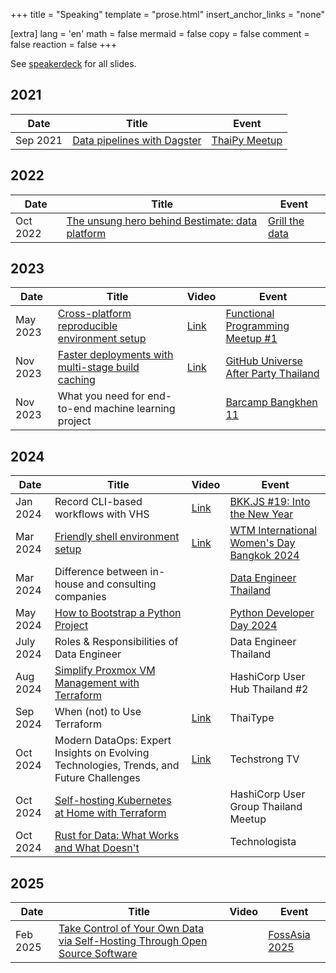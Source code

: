 +++
title = "Speaking"
template = "prose.html"
insert_anchor_links = "none"

[extra]
lang = 'en'
math = false
mermaid = false
copy = false
comment = false
reaction = false
+++


See [speakerdeck](https://speakerdeck.com/kahnwong) for all slides.

## 2021

| Date     | Title                                                                   | Event                                                                       |
|----------|-------------------------------------------------------------------------|-----------------------------------------------------------------------------|
| Sep 2021 | [Data pipelines with Dagster](https://github.com/kahnwong/dagster-demo) | [ThaiPy Meetup](https://www.meetup.com/th-TH/thaipy-bangkok-python-meetup/) |

## 2022

| Date     | Title                                                                                                                              | Event                                                    |
|----------|------------------------------------------------------------------------------------------------------------------------------------|----------------------------------------------------------|
| Oct 2022 | [The unsung hero behind Bestimate: data platform](https://speakerdeck.com/kahnwong/the-unsung-hero-behind-bestimate-data-platform) | [Grill the data](https://www.facebook.com/grillthedata/) |

## 2023

| Date     | Title                                                                                                                                   | Video                                                                                                       | Event                                                                                                    |
|----------|-----------------------------------------------------------------------------------------------------------------------------------------|-------------------------------------------------------------------------------------------------------------|----------------------------------------------------------------------------------------------------------|
| May 2023 | [Cross-platform reproducible environment setup](/posts/2022/12/cross-platform-package-env-management-with-nix)                          | [Link](https://www.youtube.com/watch?v=bn7MU7tRSI0&list=PLTuz2sLvbRpwx_OwSnTh4tb_RpO3jo39L&index=2&pp=iAQB) | [Functional Programming Meetup #1](https://www.eventpop.me/e/15089/functional)                           |
| Nov 2023 | [Faster deployments with multi-stage build caching](https://speakerdeck.com/kahnwong/faster-deployments-with-multi-stage-build-caching) | [Link](https://www.youtube.com/watch?v=GtV-0qmUAsk&list=PLTuz2sLvbRpy9pYnfEV9NPQDeV8s43b-m&index=3&pp=iAQB) | [GitHub Universe After Party Thailand](https://www.eventpop.me/e/16683/github-universe-2023-after-party) |
| Nov 2023 | What you need for end-to-end machine learning project                                                                                   |                                                                                                             | [Barcamp Bangkhen 11](https://www.eventpop.me/e/16323/barcampbangkhen11)                                 |

## 2024

| Date      | Title                                                                                                                                                                  | Video                                                                                                                                                      | Event                                                                                                                                                                                 |
|-----------|------------------------------------------------------------------------------------------------------------------------------------------------------------------------|------------------------------------------------------------------------------------------------------------------------------------------------------------|---------------------------------------------------------------------------------------------------------------------------------------------------------------------------------------|
| Jan 2024  | Record CLI-based workflows with VHS                                                                                                                                    | [Link](https://www.youtube.com/watch?v=LJP8xmAhiUs&list=PLTuz2sLvbRpy3Gp7EXD8Vqz6vCMBdNF0N&index=7&pp=iAQB)                                                | [BKK.JS #19: Into the New Year](https://www.eventpop.me/e/16880)                                                                                                                      |
| Mar 2024  | [Friendly shell environment setup](https://speakerdeck.com/kahnwong/wtm-iwd-2024-friendly-shell-environment-setup)                                                     | [Link](https://www.youtube.com/watch?v=gZtBiYWpaJA&list=PLzEjpFKLVDrlTArxwjvHB2yjHO4V1TroX&index=4)                                                        | [WTM International Women's Day Bangkok 2024](https://gdg.community.dev/events/details/google-gdg-cloud-bangkok-presents-gdg-cloud-bangkok-wtm-international-womens-day-bangkok-2024/) |
| Mar 2024  | Difference between in-house and consulting companies                                                                                                                   |                                                                                                                                                            | [Data Engineer Thailand](https://www.facebook.com/events/321846010383878)                                                                                                             |
| May 2024  | [How to Bootstrap a Python Project](https://speakerdeck.com/kahnwong/how-to-bootstrap-a-python-project)                                                                |                                                                                                                                                            | [Python Developer Day 2024](https://www.eventpop.me/e/32170/python-dev-day-2024)                                                                                                      |
| July 2024 | Roles & Responsibilities of Data Engineer                                                                                                                              |                                                                                                                                                            | Data Engineer Thailand                                                                                                                                                                |
| Aug 2024  | [Simplify Proxmox VM Management with Terraform](https://speakerdeck.com/kahnwong/hashicorp-user-hub-thailand-number-2-simplify-proxmox-vm-management-with-terraform)   |                                                                                                                                                            | HashiCorp User Hub Thailand #2                                                                                                                                                        |
| Sep 2024  | When (not) to Use Terraform                                                                                                                                            | [Link](https://www.youtube.com/watch?v=VFQZG5vOR1g)                                                                                                        | ThaiType                                                                                                                                                                              |
| Oct 2024  | Modern DataOps: Expert Insights on Evolving Technologies, Trends, and Future Challenges                                                                                | [Link](https://techstrong.tv/videos/cd-pipeline/modern-dataops-expert-insights-on-evolving-technologies-trends-and-future-challenges-the-cd-pipeline-ep14) | Techstrong TV                                                                                                                                                                         |
| Oct 2024  | [Self-hosting Kubernetes at Home with Terraform](https://speakerdeck.com/kahnwong/hashicorp-user-group-thailand-meetup-self-hosting-kubernetes-at-home-with-terraform) |                                                                                                                                                            | HashiCorp User Group Thailand Meetup                                                                                                                                                  |
| Oct 2024  | [Rust for Data: What Works and What Doesn't](https://speakerdeck.com/kahnwong/technologista-2024-rust-for-data-what-works-and-what-doesnt)                             |                                                                                                                                                            | Technologista                                                                                                                                                                         |

## 2025

| Date     | Title                                                                                                                                                                                                     | Video | Event                                                                         |
|----------|-----------------------------------------------------------------------------------------------------------------------------------------------------------------------------------------------------------|-------|-------------------------------------------------------------------------------|
| Feb 2025 | [Take Control of Your Own Data via Self-Hosting Through Open Source Software](https://speakerdeck.com/kahnwong/fossasia-2025-take-control-of-your-own-data-via-self-hosting-through-open-source-software) |       | [FossAsia 2025](https://eventyay.com/e/4c0e0c27/session/9536) |
